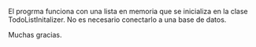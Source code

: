 El progrma funciona con una lista en memoria que se inicializa en la clase TodoListInitalizer. No es necesario conectarlo a una base de datos.

Muchas gracias.
